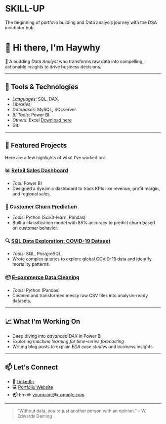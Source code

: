 # SKILL-UP
The beginning of portfolio building and Data analysis journey with the DSA incubator hub 

# 👋 Hi there, I'm Haywhy

🎯 A budding *Data Analyst* who transforms raw data into compelling, actionable insights to drive business decisions.

----

## 🧰 Tools & Technologies

- *Languages:* SQL, DAX.
- *Libraries:* 
- *Databases:* MySQL, SQLserver.
- *BI Tools:* Power BI.
- *Others:* Excel [Download here](https://www.microsoft.com/en-us/microsoft-365/excel)
-  Git.

---

## 🚀 Featured Projects

Here are a few highlights of what I’ve worked on:

### 📊 [Retail Sales Dashboard](https://github.com/yourusername/retail-sales-dashboard)
- *Tool:* Power BI
- Designed a dynamic dashboard to track KPIs like revenue, profit margin, and regional sales.

### 🧠 [Customer Churn Prediction](https://github.com/yourusername/churn-prediction)
- *Tools:* Python (Scikit-learn, Pandas)
- Built a classification model with 85% accuracy to predict churn based on customer behavior.

### 🔍 [SQL Data Exploration: COVID-19 Dataset](https://github.com/yourusername/sql-covid19-analysis)
- *Tools:* SQL, PostgreSQL
- Wrote complex queries to explore global COVID-19 data and identify mortality patterns.

### 📦 [E-commerce Data Cleaning](https://github.com/yourusername/ecommerce-data-cleaning)
- *Tools:* Python (Pandas)
- Cleaned and transformed messy raw CSV files into analysis-ready datasets.

---

## 📈 What I’m Working On

- Deep diving into *advanced DAX* in Power BI  
- Exploring *machine learning for time-series forecasting*  
- Writing blog posts to explain *EDA case studies* and business insights  

---

## 📫 Let's Connect

- 💼 [LinkedIn](https://www.linkedin.com/in/yourlinkedin)  
- 💻 [Portfolio Website](https://yourwebsite.com)  
- 📬 Email: yourname@example.com  

---

> “Without data, you're just another person with an opinion.” – W. Edwards Deming
